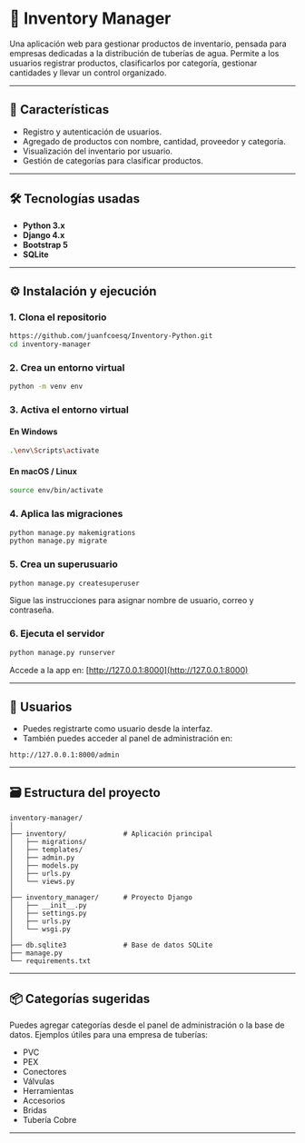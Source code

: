 # 🧾 Inventory Manager

Una aplicación web para gestionar productos de inventario, pensada para empresas dedicadas a la distribución de tuberías de agua. Permite a los usuarios registrar productos, clasificarlos por categoría, gestionar cantidades y llevar un control organizado.

---

## 🚀 Características

- Registro y autenticación de usuarios.
- Agregado de productos con nombre, cantidad, proveedor y categoría.
- Visualización del inventario por usuario.
- Gestión de categorías para clasificar productos.

---

## 🛠️ Tecnologías usadas

- **Python 3.x**
- **Django 4.x**
- **Bootstrap 5**
- **SQLite**

---

## ⚙️ Instalación y ejecución

### 1. Clona el repositorio

```bash
https://github.com/juanfcoesq/Inventory-Python.git
cd inventory-manager
```

### 2. Crea un entorno virtual

```bash
python -m venv env
```

### 3. Activa el entorno virtual

#### En Windows

```bash
.\env\Scripts\activate
```

#### En macOS / Linux

```bash
source env/bin/activate
```

### 4. Aplica las migraciones

```bash
python manage.py makemigrations
python manage.py migrate
```

### 5. Crea un superusuario

```bash
python manage.py createsuperuser
```

Sigue las instrucciones para asignar nombre de usuario, correo y contraseña.

### 6. Ejecuta el servidor

```bash
python manage.py runserver
```

Accede a la app en: [http://127.0.0.1:8000](http://127.0.0.1:8000)

---

## 👤 Usuarios

- Puedes registrarte como usuario desde la interfaz.
- También puedes acceder al panel de administración en:

```plaintext
http://127.0.0.1:8000/admin
```

---

## 🗃️ Estructura del proyecto

```plaintext
inventory-manager/
│
├── inventory/              # Aplicación principal
│   ├── migrations/
│   ├── templates/
│   ├── admin.py
│   ├── models.py
│   ├── urls.py
│   └── views.py
│
├── inventory_manager/      # Proyecto Django
│   ├── __init__.py
│   ├── settings.py
│   ├── urls.py
│   └── wsgi.py
│
├── db.sqlite3              # Base de datos SQLite
├── manage.py
└── requirements.txt
```

---

## 📦 Categorías sugeridas

Puedes agregar categorías desde el panel de administración o la base de datos. Ejemplos útiles para una empresa de tuberías:

- PVC
- PEX
- Conectores
- Válvulas
- Herramientas
- Accesorios
- Bridas
- Tubería Cobre

---
